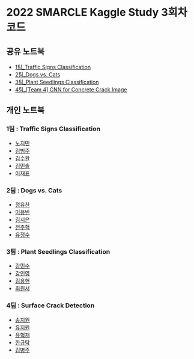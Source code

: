 # 2022 SMARCLE Kaggle Study 3회차 코드


## 공유 노트북
- [1팀_Traffic Signs Classification](https://www.kaggle.com/code/emilyjiminroh/cnn-traffic-signs-classification-collabo-ver)
- [2팀_Dogs vs. Cats](https://www.kaggle.com/code/ryujungsoo/it-rainning-cat-and-dog-cnn)
- [3팀_Plant Seedlings Classification](https://www.kaggle.com/code/inyeongkang/simple-cnn-keras-for-beginners)
- [4팀_[Team 4] CNN for Concrete Crack Image](https://www.kaggle.com/code/formeforu/team-4-cnn-for-concrete-crack-image?scriptVersionId=95750095)

## 개인 노트북

### 1팀 : Traffic Signs Classification
- [노지민](https://www.kaggle.com/code/emilyjiminroh/cnn-traffic-signs-classification-with-explanation)
- [김범주](https://www.kaggle.com/code/kimbumju/cnn-traffic-signs/notebook)
- [김수환](https://www.kaggle.com/code/swan706/cnn-traffic-signs-classification)
- [김민솔](https://www.kaggle.com/code/kimminsol/notebookdebc28ca62/edit)
- [이재표](https://www.kaggle.com/code/jaepyo99/smarcle-traffic-signs-classification-with-cnn)

### 2팀 : Dogs vs. Cats
- [정유찬](https://www.kaggle.com/code/junguchan/cat-dag-with-cnn)
- [이용빈](https://www.kaggle.com/code/leeyongbin/it-rainning-cat-and-dog-cnn)
- [김지은](https://www.kaggle.com/code/kimdobby/dogs-vs-cats-with-cnn/notebook)
- [전주혁](https://www.kaggle.com/code/wngur0313/notebookacb4d84544)
- [유정수]()     
        
### 3팀 : Plant Seedlings Classification
- [강민수](https://www.kaggle.com/code/alstn38/plant-seedings-classification-practice-from-beluga)
- [강인영](https://www.kaggle.com/code/inyeongkang/simple-cnn-keras-for-beginners)
- [김용현](https://www.kaggle.com/code/mirhyun0508/plant-seedlings-classification-with-cnn)
- [최원서](https://www.kaggle.com/code/cwonseo/smarcle-cnn-cws)

### 4팀 : Surface Crack Detection
- [송지원](https://www.kaggle.com/code/song3song/smc-detection-of-surface-crack-feat-cnn)
- [유지원](https://www.kaggle.com/jiyajiwon/surface-crack-detection-using-cnn)
- [유혁재](https://www.kaggle.com/dbgurwo/surface-crack-detection-cnn)
- [한규탁](https://www.kaggle.com/code/formeforu/smarcle-w3-concrete-crack-image)
- [김병주]()

